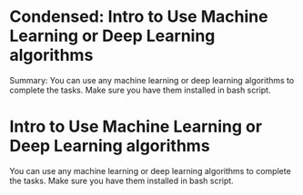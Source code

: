 # Condensed: Intro to Use Machine Learning or Deep Learning algorithms

Summary: You can use any machine learning or deep learning algorithms to complete the tasks. Make sure you have them installed in bash script.

# Intro to Use Machine Learning or Deep Learning algorithms

You can use any machine learning or deep learning algorithms to complete the tasks. Make sure you have them installed in bash script.
